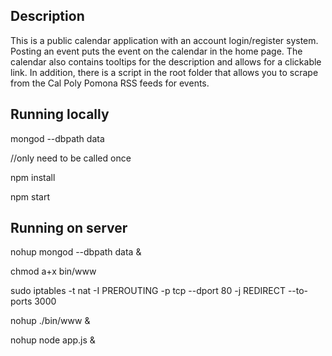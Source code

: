 Description
---------------
This is a public calendar application with an account login/register system. Posting an event puts the event on the calendar in the home page. The calendar also contains tooltips for the description and allows for a clickable link.
In addition, there is a script in the root folder that allows you to scrape from the Cal Poly Pomona RSS feeds for events.

Running locally
---------------
mongod --dbpath data

//only need to be called once

npm install

npm start


Running on server
-----------------
nohup mongod --dbpath data &

chmod a+x bin/www

sudo iptables -t nat -I PREROUTING -p tcp --dport 80 -j REDIRECT --to-ports 3000

nohup ./bin/www &

nohup node app.js &
